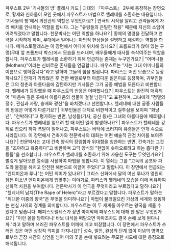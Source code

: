 파우스트 2부 '기사들의 방' 플래시 카드	| 괴테의 『파우스트』 2부에 등장하는 장면으로, 황제와 신하들이 모인 곳에서 파우스트가 마법으로 헬레네를 소환하는 내용입니다.
'기사들의 방'에서 의전관의 역할은 무엇인가요?	| 연극의 시작을 알리고 관객들에게 자리 배치를 안내하는 역할을 합니다. 그는 "유령들의 은밀한 작용" 때문에 자신의 소임이 어려워졌다고 말합니다.
천문박사는 어떤 역할을 하나요?	| 황제의 명령을 전달하고 연극을 시작하게 하며, 무대에서 일어나는 마법적 현상들을 설명하고 해설하는 역할을 합니다.
메피스토펠레스는 이 장면에서 어디에 위치해 있나요?	| 프롬프터가 앉아 있는 구멍(무대 앞 프롬프터 박스)에서 모습을 드러내며, 배우들에게 대사를 속삭여주는 역할을 합니다.
파우스트가 헬레네를 소환하기 위해 언급하는 존재는 누구인가요?	| "어머니들(Mothers)"이라는 신비로운 존재들을 언급합니다. 파우스트는 "저는 그대 어머니들의 이름으로 행하옵니다"라고 말하며 그들의 힘을 빌립니다.
파리스는 어떤 모습으로 등장하나요?	| 안개가 가라앉은 후 연한 베일로부터 아름다운 젊은이로 등장하며, 귀부인들은 그의 청춘과 아름다움에 감탄하지만 기사들은 그가 궁중 예법을 모른다고 비판합니다.
헬레네가 등장했을 때 파우스트의 반응은 어떠했나요?	| 파우스트는 완전히 매혹되어 "마음속 깊은 곳에서 아름다움의 샘물이 철철 넘친다"고 표현하며, 그녀에게 "정열의 정수, 관심과 사랑, 숭배와 광신"을 바치겠다고 선언합니다.
헬레네에 대한 궁중 사람들의 반응은 어떻게 다른가요?	| 귀부인들은 대체로 비판적이고 질투심을 보이며 "화냥년", "천박하다"고 평가하는 반면, 남성들(기사, 궁신 등)은 그녀의 아름다움에 매료됩니다.
파우스트가 헬레네를 얻으려 할 때 어떤 일이 발생하나요?	| 파우스트가 헬레네를 강제로 잡으려 하자 폭발이 일어나고, 파우스트는 바닥에 쓰러지며 유령들은 안개 속으로 사라집니다.
이 장면에서 건축가와 천문박사의 대화는 어떤 예술적 관점 차이를 보여주나요?	| 천문박사는 고대 건축 양식의 장엄함과 위대함을 칭찬하는 반면, 건축가는 그것을 "조야하고 육중하다"고 비판하며 고딕 양식의 "한없이 솟아오르려고 하는 좁다란 기둥들"을 선호합니다.
파우스트가 헬레네를 소환하기 위해 사용한 도구는 무엇인가요?	| 벌겋게 달아오른 열쇠를 사용하여 마법을 행합니다. 이 열쇠는 그를 "고독의 공포와 파도와 물결을 헤치고 안전한 해변으로 이끌어 주었다"고 말합니다.
이 장면에서 언급되는 "엔디미온과 루나"는 어떤 의미가 있나요?	| 그리스 신화에서 달의 여신 루나가 영원히 잠든 미소년 엔디미온에게 입맞추는 이야기로, 파리스와 헬레네의 모습을 이에 비유하여 신화적 차원을 부여합니다.
천문박사가 이 연극을 무엇이라고 부르겠다고 말하나요?	| "헬레네의 납치(The Rape of Helen)"라고 부르겠다고 말합니다.
파우스트가 말하는 "위대한 이중의 왕국"은 무엇을 의미하나요?	| 마법이 불러일으킨 가상의 세계와 생동하는 현실 사이의 경계를 의미합니다. 파우스트는 이 두 세계를 아우르는 왕국을 세울 수 있다고 믿습니다.
메피스토펠레스가 장면 마지막에 파우스트에 대해 한 말은 무엇인가요?	| "이런 꼴을 당하다니! 바보 녀석을 떠맡으면 악마조차도 결국 손해 보게 된다니까."라고 말하며 쓰러진 파우스트를 어깨에 메고 퇴장합니다.
이 장면에서 파우스트가 쓰러진 것은 어떤 상징적 의미를 가지나요?	| 성숙, 발전, 완성의 단계 없이 이념의 영역으로부터 곧장 시간의 심연을 넘어 미의 꽃을 손에 넣으려는 무모한 시도에 대한 응징으로 해석됩니다.